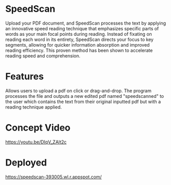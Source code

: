 # SpeedScan
Upload your PDF document, and SpeedScan processes the text
by applying an innovative speed reading technique that emphasizes specific parts
of words as your main focal points during reading. Instead of fixating on reading
each word in its entirety, SpeedScan directs your focus to key segments, allowing
for quicker information absorption and improved reading efficiency. This proven
method has been shown to accelerate reading speed and comprehension.


# Features
Allows users to upload a pdf on click or drag-and-drop. The program processes the file and outputs a new edited pdf named "speedscanned" to the user
which contains the text from their original inputted pdf but with a reading technique applied.
# Concept Video
https://youtu.be/DIqV_ZAlt2c
# Deployed
[https://speedscan-393005.wl.r.appspot.com/
](https://speedscan.onrender.com/)
